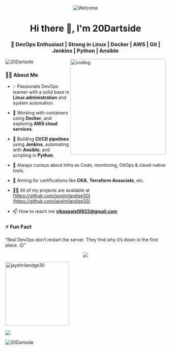 <p align="center">
  <img src="https://github.com/20Dartside/20Dartside/assets/your-banner.gif" alt="Welcome " />
</p>

<h1 align="center">Hi there 👋, I'm 20Dartside</h1>
<h3 align="center">🚀 DevOps Enthusiast | Strong in Linux | Docker | AWS | Git | Jenkins | Python | Ansible</h3>


<img align="right" alt="coding" width="300" src="https://raw.githubusercontent.com/abhisheknaiidu/abhisheknaiidu/master/code.gif"> 

<p align="left"> <img src="https://komarev.com/ghpvc/?username=20Dartside&label=Profile%20views&color=0e75b6&style=flat" alt="20Dartside" /> </p>



### 🧑‍💻 About Me

- 💡 Passionate DevOps learner with a solid base in **Linux administration** and system automation.
- 🐳 Working with containers using **Docker**, and exploring **AWS cloud services**.
- 🔧 Building **CI/CD pipelines** using **Jenkins**, automating with **Ansible**, and scripting in **Python**.
- 📘 Always curious about Infra as Code, monitoring, GitOps & cloud-native tools.
- 🚀 Aiming for certifications like **CKA**, **Terraform Associate**, etc.
- 👨‍💻 All of my projects are available at [https://github.com/jayshrilandge30](https://github.com/jayshrilandge30)

- 📫 How to reach me **vikaspatel9922@gmail.com**


### ⚡ Fun Fact

 “Real DevOps don’t restart the server. They find why it’s down in the first place. 😉”






<p align="center">
  <img src="https://skillicons.dev/icons?i=linux,docker,aws,git,jenkins,ansible,python,mysql-server,bash,kubernetes,vscode,github,php,js,mysql" />
</p>




<p>
  <img align="center" height=200 src="https://github-readme-stats.vercel.app/api/top-langs?username=20dartside&show_icons=true&locale=en&layout=compact&theme=dark" alt="jayshrilandge30" />
</p>



<img align="center"  src="https://github-readme-stats.vercel.app/api?username=20Dartside&show_icons=true&locale=en&theme=midnight-purple&rank_icon=github"/>


<p><img align="center" " src="https://github-readme-streak-stats.herokuapp.com/?user=20Dartside&theme=transparent" alt="20Dartside" /></p>










